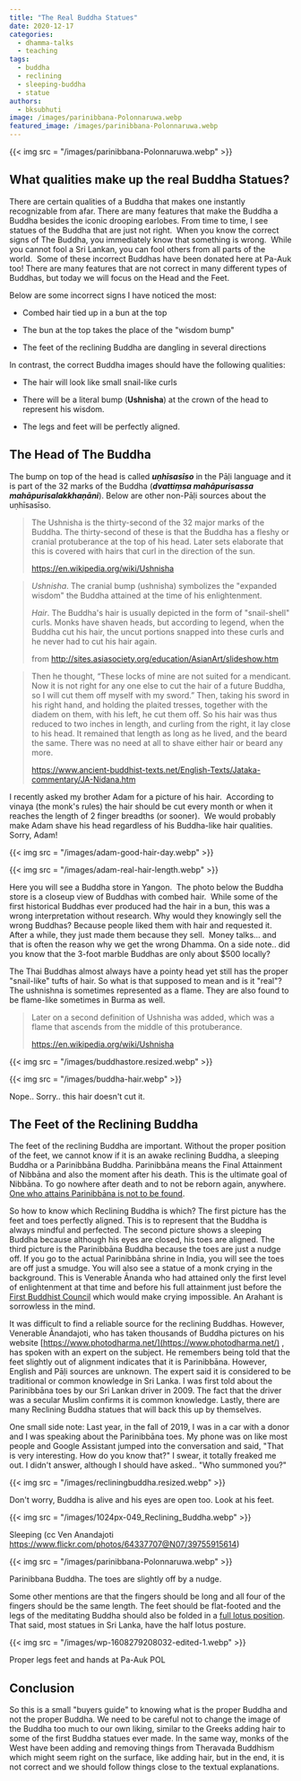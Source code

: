 ```yaml
---
title: "The Real Buddha Statues"
date: 2020-12-17
categories: 
  - dhamma-talks
  - teaching
tags: 
  - buddha
  - reclining
  - sleeping-buddha
  - statue
authors: 
  - bksubhuti
image: /images/parinibbana-Polonnaruwa.webp
featured_image: /images/parinibbana-Polonnaruwa.webp
---
```


{{< img src = "/images/parinibbana-Polonnaruwa.webp" >}}

## What qualities make up the real Buddha Statues?

There are certain qualities of a Buddha that makes one instantly recognizable from afar. There are many features that make the Buddha a Buddha besides the iconic drooping earlobes. From time to time, I see statues of the Buddha that are just not right.  When you know the correct signs of The Buddha, you immediately know that something is wrong.  While you cannot fool a Sri Lankan, you can fool others from all parts of the world.  Some of these incorrect Buddhas have been donated here at Pa-Auk too! There are many features that are not correct in many different types of Buddhas, but today we will focus on the Head and the Feet.

Below are some incorrect signs I have noticed the most: 

- Combed hair tied up in a bun at the top

- The bun at the top takes the place of the "wisdom bump"

- The feet of the reclining Buddha are dangling in several directions

In contrast, the correct Buddha images should have the following qualities:

- The hair will look like small snail-like curls

- There will be a literal bump (__Ushnisha__) at the crown of the head to represent his wisdom.

- The legs and feet will be perfectly aligned. 

## The Head of The Buddha

The bump on top of the head is called **_uṇhīsasīso_** in the Pāḷi language and it is part of the 32 marks of the Buddha (**_dvattiṃsa mahāpurisassa mahāpurisalakkhaṇāni_**). Below are other non-Pāḷi sources about the uṇhīsasīso.

> The Ushnisha is the thirty-second of the 32 major marks of the Buddha. The thirty-second of these is that the Buddha has a fleshy or cranial protuberance at the top of his head. Later sets elaborate that this is covered with hairs that curl in the direction of the sun.
> 
> https://en.wikipedia.org/wiki/Ushnisha

> _Ushnisha_. The cranial bump (ushnisha) symbolizes the "expanded wisdom" the Buddha attained at the time of his enlightenment.
> 
> _Hair_. The Buddha's hair is usually depicted in the form of "snail-shell" curls. Monks have shaven heads, but according to legend, when the Buddha cut his hair, the uncut portions snapped into these curls and he never had to cut his hair again.
> 
> from http://sites.asiasociety.org/education/AsianArt/slideshow.htm

> Then he thought, “These locks of mine are not suited for a mendicant. Now it is not right for any one else to cut the hair of a future Buddha, so I will cut them off myself with my sword.” Then, taking his sword in his right hand, and holding the plaited tresses, together with the diadem on them, with his left, he cut them off. So his hair was thus reduced to two inches in length, and curling from the right, it lay close to his head. It remained that length as long as he lived, and the beard the same. There was no need at all to shave either hair or beard any more.
> 
> https://www.ancient-buddhist-texts.net/English-Texts/Jataka-commentary/JA-Nidana.htm

I recently asked my brother Adam for a picture of his hair.  According to vinaya (the monk's rules) the hair should be cut every month or when it reaches the length of 2 finger breadths (or sooner).  We would probably make Adam shave his head regardless of his Buddha-like hair qualities.  Sorry, Adam!

{{< img src = "/images/adam-good-hair-day.webp" >}}

{{< img src = "/images/adam-real-hair-length.webp" >}}

Here you will see a Buddha store in Yangon.  The photo below the Buddha store is a closeup view of Buddhas with combed hair.  While some of the first historical Buddhas ever produced had the hair in a bun, this was a wrong interpretation without research. Why would they knowingly sell the wrong Buddhas? Because people liked them with hair and requested it.  After a while, they just made them because they sell.  Money talks... and that is often the reason why we get the wrong Dhamma. On a side note.. did you know that the 3-foot marble Buddhas are only about $500 locally?

The Thai Buddhas almost always have a pointy head yet still has the proper "snail-like" tufts of hair. So what is that supposed to mean and is it "real"? The ushnishna is sometimes represented as a flame. They are also found to be flame-like sometimes in Burma as well.

> Later on a second definition of Ushnisha was added, which was a flame that ascends from the middle of this protuberance.
> 
> https://en.wikipedia.org/wiki/Ushnisha

{{< img src = "/images/buddhastore.resized.webp" >}}

{{< img src = "/images/buddha-hair.webp" >}}

Nope.. Sorry.. this hair doesn't cut it.

## The Feet of the Reclining Buddha

The feet of the reclining Buddha are important. Without the proper position of the feet, we cannot know if it is an awake reclining Buddha, a sleeping Buddha or a Parinibbāna Buddha. Parinibbāna means the Final Attainment of Nibbāna and also the moment after his death. This is the ultimate goal of Nibbāna. To go nowhere after death and to not be reborn again, anywhere. [One who attains Parinibbāna is not to be found](https://americanmonk.org/buddha-live-nibbana/).

So how to know which Reclining Buddha is which? The first picture has the feet and toes perfectly aligned. This is to represent that the Buddha is always mindful and perfected. The second picture shows a sleeping Buddha because although his eyes are closed, his toes are aligned. The third picture is the Parinibbāna Buddha because the toes are just a nudge off. If you go to the actual Parinibbāna shrine in India, you will see the toes are off just a smudge. You will also see a statue of a monk crying in the background. This is Venerable Ānanda who had attained only the first level of enlightenment at that time and before his full attainment just before the [First Buddhist Council](https://en.wikipedia.org/wiki/First_Buddhist_council) which would make crying impossible. An Arahant is sorrowless in the mind.

It was difficult to find a reliable source for the reclining Buddhas. However, Venerable Ānandajoti, who has taken thousands of Buddha pictures on his website [https://www.photodharma.net/](https://www.photodharma.net/) , has spoken with an expert on the subject. He remembers being told that the feet slightly out of alignment indicates that it is Parinibbāna. However, English and Pāḷi sources are unknown. The expert said it is considered to be traditional or common knowledge in Sri Lanka. I was first told about the Parinibbāna toes by our Sri Lankan driver in 2009. The fact that the driver was a secular Muslim confirms it is common knowledge. Lastly, there are many Reclining Buddha statues that will back this up by themselves.

One small side note: Last year, in the fall of 2019, I was in a car with a donor and I was speaking about the Parinibbāna toes. My phone was on like most people and Google Assistant jumped into the conversation and said, "That is very interesting. How do you know that?" I swear, it totally freaked me out. I didn't answer, although I should have asked.. "Who summoned you?"

{{< img src = "/images/recliningbuddha.resized.webp" >}}

Don't worry, Buddha is alive and his eyes are open too. Look at his feet.

{{< img src = "/images/1024px-049_Reclining_Buddha.webp" >}}

Sleeping (cc Ven Anandajoti https://www.flickr.com/photos/64337707@N07/39755915614)

{{< img src = "/images/parinibbana-Polonnaruwa.webp" >}}

Parinibbana Buddha. The toes are slightly off by a nudge.

Some other mentions are that the fingers should be long and all four of the fingers should be the same length. The feet should be flat-footed and the legs of the meditating Buddha should also be folded in a [full lotus position](https://en.wikipedia.org/wiki/Lotus_position). That said, most statues in Sri Lanka, have the half lotus posture.

{{< img src = "/images/wp-1608279208032-edited-1.webp" >}}

Proper legs feet and hands at Pa-Auk POL

## Conclusion

So this is a small "buyers guide" to knowing what is the proper Buddha and not the proper Buddha. We need to be careful not to change the image of the Buddha too much to our own liking, similar to the Greeks adding hair to some of the first Buddha statues ever made. In the same way, monks of the West have been adding and removing things from Theravada Buddhism which might seem right on the surface, like adding hair, but in the end, it is not correct and we should follow things close to the textual explanations.
